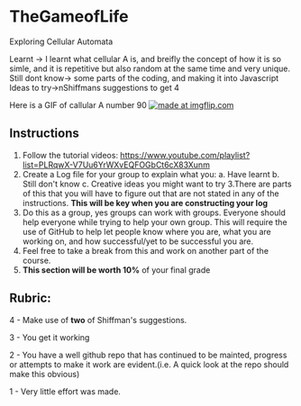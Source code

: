# TheGameofLife
Exploring Cellular Automata




Learnt -> I learnt what cellular A is, and breifly the concept of how it is so simle, and it is repetitive but also random at the same time and very unique.
Still dont know-> some parts of the coding, and making it into Javascript
Ideas to try->nShiffmans suggestions to get 4





Here is a GIF of callular A  number 90
<a href="https://imgflip.com/gif/22rc5o"><img src="https://i.imgflip.com/22rc5o.gif" title="made at imgflip.com"/></a>



## Instructions

1. Follow the tutorial videos: https://www.youtube.com/playlist?list=PLRqwX-V7Uu6YrWXvEQFOGbCt6cX83Xunm
2. Create a Log file for your group to explain what you:
  a. Have learnt
  b. Still don't know
  c. Creative ideas you might want to try
3.There are parts of this that you will have to figure out that are not stated in any of the instructions. **This will be key when you are constructing your log**
4. Do this as a group, yes groups can work with groups. Everyone should help everyone while trying to help your own group. This will require the use of GitHub to help let people know where you are, what you are working on, and how successful/yet to be successful you are.
5. Feel free to take a break from this and work on another part of the course.
6. **This section will be worth 10%** of your final grade

## Rubric:

4 - Make use of **two** of Shiffman's suggestions.

3 - You get it working

2 - You have a well github repo that has continued to be mainted, progress or attempts to make it work are evident.(i.e. A quick look at the repo should make this obvious)

1 - Very little effort was made.

